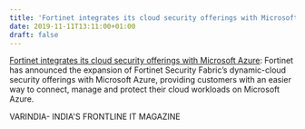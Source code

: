 ```yaml
---
title: 'Fortinet integrates its cloud security offerings with Microsoft Azure'
date: 2019-11-11T13:11:00+01:00
draft: false
---
```


[Fortinet integrates its cloud security offerings with Microsoft Azure](https://varindia.com/news/fortinet-integrates-its-cloud-security-offerings-with-microsoft-azure#.XclP4I0cjQE.blogger): Fortinet has announced the expansion of Fortinet Security Fabric’s dynamic-cloud security offerings with Microsoft Azure, providing customers with an easier way to connect, manage and protect their cloud workloads on Microsoft Azure.  
  
VARINDIA- INDIA'S FRONTLINE IT MAGAZINE